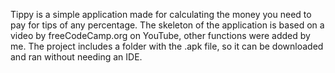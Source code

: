 Tippy is a simple application made for calculating the money you need to pay for tips of any percentage. The skeleton of the application is based on a video by freeCodeCamp.org on YouTube, other functions were added by me. The project includes a folder with the .apk file, so it can be downloaded and ran without needing an IDE.
